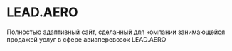 # LEAD.AERO
Полностью адаптивный сайт, сделанный для компании занимающейся продажей услуг в сфере авиаперевозок LEAD.AERO
